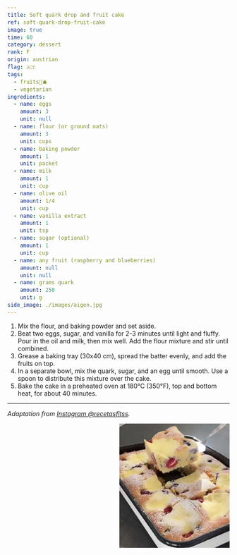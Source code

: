 ```yaml
---
title: Soft quark drop and fruit cake
ref: soft-quark-drop-fruit-cake
image: true
time: 60
category: dessert
rank: F
origin: austrian
flag: 🇦🇹
tags:
  - fruits🍒🫐
  - vegetarian
ingredients:
  - name: eggs
    amount: 3
    unit: null
  - name: flour (or ground oats)
    amount: 3
    unit: cups
  - name: baking powder
    amount: 1
    unit: packet
  - name: milk
    amount: 1
    unit: cup
  - name: olive oil
    amount: 1/4
    unit: cup
  - name: vanilla extract
    amount: 1
    unit: tsp
  - name: sugar (optional)
    amount: 1
    unit: cup
  - name: any fruit (raspberry and blueberries)
    amount: null
    unit: null
  - name: grams quark
    amount: 250
    unit: g
side_image: ./images/aigen.jpg
---
```


1. Mix the flour, and baking powder and set aside.
2. Beat two eggs, sugar, and vanilla for 2-3 minutes until light and fluffy. Pour in the oil and milk, then mix well. Add the flour mixture and stir until combined.
3. Grease a baking tray (30x40 cm), spread the batter evenly, and add the fruits on top.
4. In a separate bowl, mix the quark, sugar, and an egg until smooth. Use a spoon to distribute this mixture over the cake.
5. Bake the cake in a preheated oven at 180°C (350°F), top and bottom heat, for about 40 minutes. 

---

_Adaptation from [Instagram @recetasfitss](https://www.instagram.com/p/Cxbdoulvssv/?utm_source=ig_web_copy_link&igsh=MzRlODBiNWFlZA==)._

<img src="images/soft_quark_drop_fruit_cake.png" style="width:250px; float:right;"/>